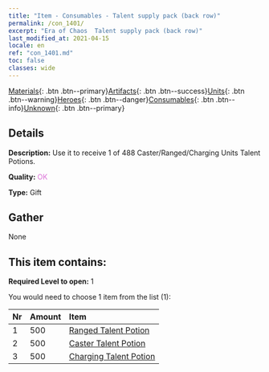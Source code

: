 ```yaml
---
title: "Item - Consumables - Talent supply pack (back row)"
permalink: /con_1401/
excerpt: "Era of Chaos  Talent supply pack (back row)"
last_modified_at: 2021-04-15
locale: en
ref: "con_1401.md"
toc: false
classes: wide
---
```

 [Materials](/Items/){: .btn .btn--primary}[Artifacts](/Items/Artifacts/){: .btn .btn--success}[Units](/Items/Units/){: .btn .btn--warning}[Heroes](/Items/Heroes/){: .btn .btn--danger}[Consumables](/Items/Consumables/){: .btn .btn--info}[Unknown](/Items/Unknown/){: .btn .btn--primary}

## Details
 **Description:** Use it to receive 1 of 488 Caster/Ranged/Charging Units Talent Potions.

 **Quality:** <span style="color: #DA70D6">OK</span>

 **Type:** Gift

## Gather

  None

## This item contains:

 **Required Level to open:** 1

 You would need to choose 1 item from the list (1):

  | Nr | Amount |     Item    |
  |:---|:-------|:------------|
  | 1 | 500 | [Ranged Talent Potion](/Items/con_789/) |  | 
  | 2 | 500 | [Caster Talent Potion](/Items/con_790/) |  | 
  | 3 | 500 | [Charging Talent Potion](/Items/con_788/) |  | 
